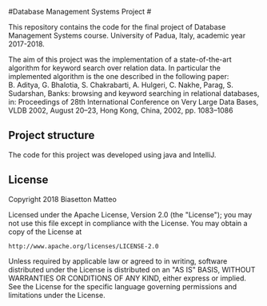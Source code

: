 #Database Management Systems Project #

This repository contains the code for the final project of Database Management Systems course. University of Padua, Italy, academic year 2017-2018.

The aim of this project was the implementation of a state-of-the-art algorithm for keyword search over relation data.
In particular the implemented algorithm is the one described in the following paper:  
B. Aditya, G. Bhalotia, S. Chakrabarti, A. Hulgeri, C. Nakhe, Parag, S. Sudarshan, Banks: browsing and keyword searching in relational databases, in: Proceedings of 28th International Conference on Very Large Data Bases, VLDB 2002, August 20–23, Hong Kong, China, 2002, pp. 1083–1086

## Project structure ##
The code for this project was developed using java and IntelliJ.

## License ##
Copyright 2018 Biasetton Matteo

Licensed under the Apache License, Version 2.0 (the "License");
you may not use this file except in compliance with the License.
You may obtain a copy of the License at

    http://www.apache.org/licenses/LICENSE-2.0

Unless required by applicable law or agreed to in writing, software
distributed under the License is distributed on an "AS IS" BASIS,
WITHOUT WARRANTIES OR CONDITIONS OF ANY KIND, either express or implied.
See the License for the specific language governing permissions and
limitations under the License.

